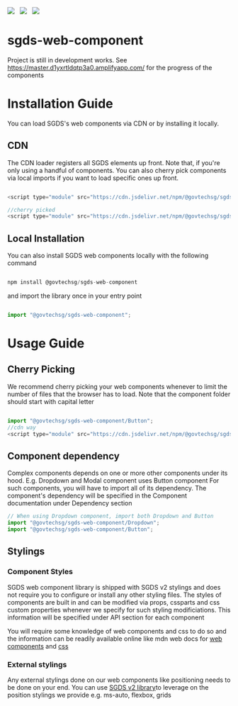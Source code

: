 <img src="https://img.shields.io/badge/lit-324FFF?style=for-the-badge&logo=lit&logoColor=white" /> &nbsp; 
<img src="https://img.shields.io/badge/Sass-CC6699?style=for-the-badge&logo=sass&logoColor=white" /> &nbsp; 
<img src="https://img.shields.io/badge/TypeScript-007ACC?style=for-the-badge&logo=typescript&logoColor=white" />&nbsp; 

# sgds-web-component

Project is still in development works. See https://master.d1yxrtldqtp3a0.amplifyapp.com/ for the progress of the components 

# Installation Guide

You can load SGDS's web components via CDN or by installing it locally. 
<!-- <s>If you're using a framework, make sure to check out the pages for React, Vue, and Angular for additional information.</s> -->

## CDN

The CDN loader registers all SGDS elements up front. Note that, if you're only using a handful of components. You can also cherry pick components via local imports if you want to load specific ones up front.

```js

<script type="module" src="https://cdn.jsdelivr.net/npm/@govtechsg/sgds-web-component"></script>

//cherry picked
<script type="module" src="https://cdn.jsdelivr.net/npm/@govtechsg/sgds-web-component/${Component}/index.js"></script>


```

## Local Installation

You can also install SGDS web components locally with the following command

```js

npm install @govtechsg/sgds-web-component

```

and import the library once in your entry point

```js

import "@govtechsg/sgds-web-component";

```


# Usage Guide

## Cherry Picking

We recommend cherry picking your web components whenever to limit the number of files that the browser has to load. Note that the component folder should start with capital letter

```js 

import "@govtechsg/sgds-web-component/Button";
//cdn way
<script type="module" src="https://cdn.jsdelivr.net/npm/@govtechsg/sgds-web-component/Button/index.js"></script>


```

## Component dependency

Complex components depends on one or more other components under its hood. E.g. Dropdown and Modal component uses Button component
For such components, you will have to import all of its dependency. The component's dependency will be specified in the Component documentation under Dependency section

```js
// When using Dropdown component, import both Dropdown and Button
import "@govtechsg/sgds-web-component/Dropdown";
import "@govtechsg/sgds-web-component/Button";

```

<!-- ## Shoelace Icons

SGDS depends on 3rd party library [Shoelace](https://shoelace.style/components/icon) for our icons. We recommend using Shoelace's default icon library which are Bootstrap icons

````js
// data-shoelace attribute points to the assets folder, where the bootstrap icons are located. If you are copying out the assets folder to your own directory, change the value of data-shoelace to your assets folder
 <script type="module" data-shoelace="node_modules/@shoelace-style/shoelace/dist">
            import '@shoelace-style/shoelace/dist/components/icon/icon.js';
        //<sl-icon> is ready to use!
 </script>

````

You can also use the utility `setBasePath` from Shoelace to set the based path of the asset folder 

```js

import { setBasePath } from '@shoelace-style/shoelace/dist/utilities/base-path.js';
// Set the base path to the folder you copied Shoelace's assets
setBasePath('/path/to/shoelace/dist');

import '@shoelace-style/shoelace/dist/components/icon/icon.js'
    //<sl-icon> is ready to use!

```

Please refer to [Shoelace documentation](https://shoelace.style/getting-started/installation?id=setting-the-base-path) for more information -->

## Stylings

### Component Styles

SGDS web component library is shipped with SGDS v2 stylings and does not require you to configure or install any other styling files. 
The styles of components are built in and can be modified via props, cssparts and css custom properties whenever we specify for such styling modificiations. This information will be specified under API section for each component

You will require some knowledge of web components and css to do so and the information can be readily available online like mdn web docs for [web components](https://developer.mozilla.org/en-US/docs/Web/Web_Components) and [css](https://developer.mozilla.org/en-US/docs/Web/CSS)

### External stylings

Any external stylings done on our web components like positioning needs to be done on your end. You can use [SGDS v2 library](https://designsystem.tech.gov.sg/get-started/)to leverage on the position stylings we provide e.g. ms-auto, flexbox, grids
